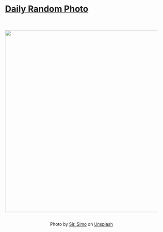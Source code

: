 # [Daily Random Photo](https://www.dailyrandomphoto.com/)

<div align="center">
  <br>
  <br>
  <a href="https://www.dailyrandomphoto.com/p/2023/2023-08-22/"><img src="https://images.unsplash.com/photo-1689631857988-a46ee3adf86b?crop=entropy&cs=tinysrgb&fit=max&fm=jpg&ixid=M3w3NzUwOHwwfDF8cmFuZG9tfHx8fHx8fHx8MTY5MjY2NDAyNXw&ixlib=rb-4.0.3&q=80&w=1080" width="600px"></a>
  <br>
  <br>
  <p class="has-text-grey">Photo by <a href="https://unsplash.com/@sirsimo?utm_source=Daily%20Random%20Photo&amp;utm_medium=referral" target="_blank" rel="noopener noreferrer">Sir. Simo</a> on <a href="https://unsplash.com/photos/an-aerial-view-of-a-beach-and-mountains-aupIkcqRzD8?utm_source=Daily%20Random%20Photo&amp;utm_medium=referral" target="_blank" rel="noopener noreferrer">Unsplash</a></p>
</div>
